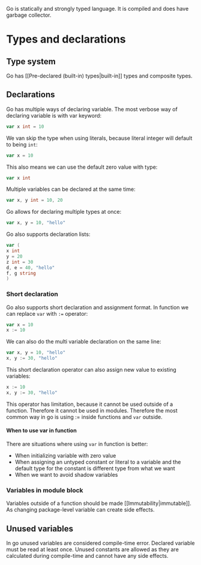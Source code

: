 Go is statically and strongly typed language. It is compiled and does have garbage collector.
# Types and declarations
## Type system
Go has [[Pre-declared (built-in) types|built-in]] types and composite types.
## Declarations
Go has multiple ways of declaring variable. The most verbose way of declaring variable is with var keyword:
```go
var x int = 10
```
We van skip the type when using literals, because literal integer will default to being `int`:
```go
var x = 10
```
This also means we can use the default zero value with type:
```go
var x int
```
Multiple variables can be declared at the same time:
```go
var x, y int = 10, 20
```
Go allows for declaring multiple types at once:
```go
var x, y = 10, "hello"
```
Go also supports declaration lists:
```go
var (
x int
y = 20
z int = 30
d, e = 40, "hello"
f, g string
)
```
### Short declaration
Go also supports short declaration and assignment format. In function we can replace `var` with `:=` operator:
```go
var x = 10
x := 10
```
We can also do the multi variable declaration on the same line:
```go
var x, y = 10, "hello"
x, y := 30, "hello"
```
This short declaration operator can also assign new value to existing variables:
```go
x := 10
x, y := 30, "hello"
```
This operator has limitation, because it cannot be used outside of a function. Therefore it cannot be used in modules. Therefore the most common way in go is using := inside functions and `var` outside.
#### When to use var in function
There are situations where using `var` in function is better:
* When initializing variable with zero value
* When assigning an untyped constant or literal to a variable and the default type for the constant is different type from what we want
* When we want to avoid shadow variables
### Variables in module block
Variables outside of a function should be made [[Immutability|immutable]]. As changing package-level variable can create side effects.
## Unused variables
In go unused variables are considered compile-time error. Declared variable must be read at least once.
Unused constants are allowed as they are calculated during compile-time and cannot have any side effects.